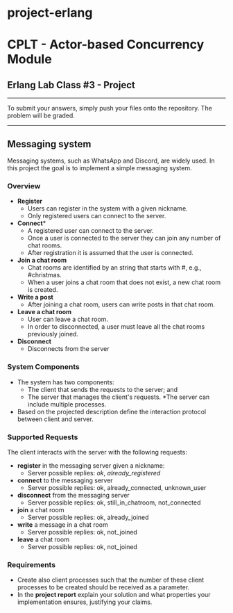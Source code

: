 # project-erlang
# CPLT - Actor-based Concurrency Module

## Erlang Lab Class #3 - Project

----
To submit your answers, simply push your files onto the repository. The problem will be graded.

----

## Messaging system
Messaging systems, such as WhatsApp and Discord, are widely used. 
In this project the goal is to implement a simple messaging system.


### Overview 

* **Register**
  * Users can register in the system with a given nickname.
  * Only registered users can connect to the server.
* **Connect***
  * A registered user can connect to the server.
  * Once a user is connected to the server they can join any number of chat rooms.
  * After registration it is assumed that the user is connected.
* **Join a chat room**
  * Chat rooms are identified by an string that starts with #, e.g., #christmas.
  * When a user joins a chat room that does not exist, a new chat room is created. 
* **Write a post**
  * After joining a chat room, users can write posts in that chat room.
* **Leave a chat room**
  * User can leave a chat room.
  * In order to disconnected, a user must leave all the chat rooms previously joined.
* **Disconnect**
  * Disconnects from the server
    
### System Components
* The system has two components: 
  * The client that sends the requests to the server; and 
  * The server that manages the client's requests.
*The server can include multiple processes.
* Based on the projected description define the interaction protocol between client and server.

### Supported Requests
The client interacts with the server with the following requests:
* **register** in the messaging server given a nickname:
  * Server possible replies: *ok*, *already_registered*
* **connect** to the messaging server
  * Server possible replies: ok, already_connected, unknown_user
* **disconnect** from the messaging server
  * Server possible replies: ok, still_in_chatroom, not_connected
* **join** a chat room
  * Server possible replies: ok, already_joined
* **write** a message in a chat room
  * Server possible replies: ok, not_joined
* **leave** a chat room
  * Server possible replies: ok, not_joined

### Requirements
* Create also client processes such that the number of these client processes to be created should be received as a parameter.
* In the **project report** explain your solution and what properties your implementation ensures, justifying your claims.
